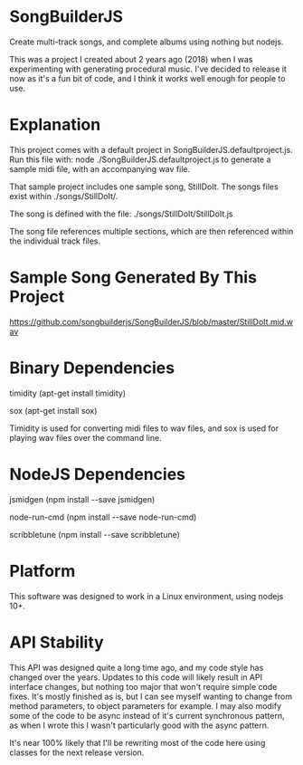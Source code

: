 # SongBuilderJS
Create multi-track songs, and complete albums using nothing but nodejs.

This was a project I created about 2 years ago (2018) when I was experimenting with generating procedural music.  I've decided to release it now as it's a fun bit of code, and I think it works well enough for people to use.

# Explanation

This project comes with a default project in SongBuilderJS.defaultproject.js.  Run this file with: node ./SongBuilderJS.defaultproject.js to generate a sample midi file, with an accompanying wav file.

That sample project includes one sample song, StillDoIt.  The songs files exist within ./songs/StillDoIt/.

The song is defined with the file: ./songs/StillDoIt/StillDoIt.js

The song file references multiple sections, which are then referenced within the individual track files.

# Sample Song Generated By This Project

https://github.com/songbuilderjs/SongBuilderJS/blob/master/StillDoIt.mid.wav


# Binary Dependencies

timidity (apt-get install timidity)

sox      (apt-get install sox)

Timidity is used for converting midi files to wav files, and sox is used for playing wav files over the command line.

# NodeJS Dependencies

jsmidgen     (npm install --save jsmidgen)

node-run-cmd (npm install --save node-run-cmd)

scribbletune (npm install --save scribbletune)

# Platform

This software was designed to work in a Linux environment, using nodejs 10+.

# API Stability

This API was designed quite a long time ago, and my code style has changed over the years.  Updates to this code will likely result in API interface changes, but nothing too major that won't require simple code fixes.  It's mostly finished as is, but I can see myself wanting to change from method parameters, to object parameters for example.  I may also modify some of the code to be async instead of it's current synchronous pattern, as when I wrote this I wasn't particularly good with the async pattern.

It's near 100% likely that I'll be rewriting most of the code here using classes for the next release version.
